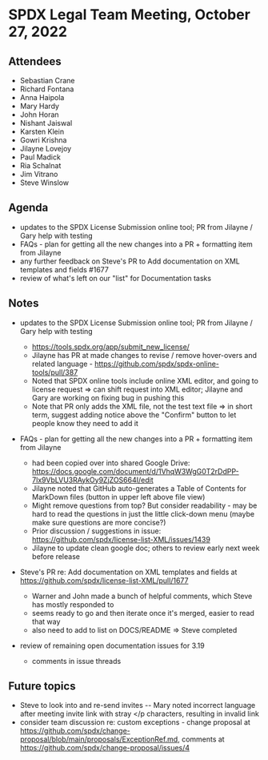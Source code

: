 # SPDX Legal Team Meeting, October 27, 2022

## Attendees

* Sebastian Crane
* Richard Fontana
* Anna Haipola
* Mary Hardy
* John Horan
* Nishant Jaiswal
* Karsten Klein
* Gowri Krishna
* Jilayne Lovejoy
* Paul Madick
* Ria Schalnat
* Jim Vitrano
* Steve Winslow

## Agenda

* updates to the SPDX License Submission online tool; PR from Jilayne / Gary help with testing
* FAQs - plan for getting all the new changes into a PR + formatting item from Jilayne
* any further feedback on Steve's PR to Add documentation on XML templates and fields #1677
* review of what's left on our "list" for Documentation tasks

## Notes

* updates to the SPDX License Submission online tool; PR from Jilayne / Gary help with testing
  - https://tools.spdx.org/app/submit_new_license/
  - Jilayne has PR at made changes to revise / remove hover-overs and related language - https://github.com/spdx/spdx-online-tools/pull/387
  - Noted that SPDX online tools include online XML editor, and going to license request => can shift request into XML editor; Jilayne and Gary are working on fixing bug in pushing this
  - Note that PR only adds the XML file, not the test text file => in short term, suggest adding notice above the "Confirm" button to let people know they need to add it

* FAQs - plan for getting all the new changes into a PR + formatting item from Jilayne
  - had been copied over into shared Google Drive: https://docs.google.com/document/d/1VhqW3WgG0T2rDdPP-7lx9VbLVU3RAykOy9ZjZOS664I/edit
  - Jilayne noted that GitHub auto-generates a Table of Contents for MarkDown files (button in upper left above file view)
  - Might remove questions from top? But consider readability - may be hard to read the questions in just the little click-down menu (maybe make sure questions are more concise?)
  - Prior discussion / suggestions in issue: https://github.com/spdx/license-list-XML/issues/1439
  - Jilayne to update clean google doc; others to review early next week before release

* Steve's PR re: Add documentation on XML templates and fields at https://github.com/spdx/license-list-XML/pull/1677
  - Warner and John made a bunch of helpful comments, which Steve has mostly responded to
  - seems ready to go and then iterate once it's merged, easier to read that way
  - also need to add to list on DOCS/README => Steve completed

* review of remaining open documentation issues for 3.19
  - comments in issue threads

## Future topics

* Steve to look into and re-send invites -- Mary noted incorrect language after meeting invite link with stray </p characters, resulting in invalid link
* consider team discussion re: custom exceptions - change proposal at https://github.com/spdx/change-proposal/blob/main/proposals/ExceptionRef.md, comments at https://github.com/spdx/change-proposal/issues/4
